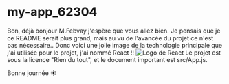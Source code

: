 # my-app_62304
 
Bon, déjà bonjour M.Febvay j'espère que vous allez bien.
Je pensais que je ce README serait plus grand, mais au vu de l'avancée du projet ce n'est pas nécessaire..
Donc voici une jolie image de la technologie principale que j'ai utilisée pour le projet, j'ai nommé React !!
![Logo de React](https://blog.wildix.com/wp-content/uploads/2020/06/react-logo.jpg)
Le projet est sous la licence "Rien du tout", et le document important est src/App.js.

Bonne journée :sunny: